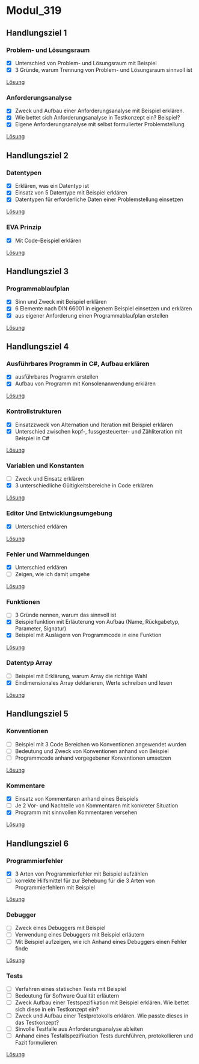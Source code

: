 # Modul_319

## Handlungsziel 1

### Problem- und Lösungsraum

- [x] Unterschied von Problem- und Lösungsraum mit Beispiel
- [x] 3 Gründe, warum Trennung von Problem- und Lösungsraum sinnvoll ist

[Lösung](./Problem_Lösungsraum)
### Anforderungsanalyse

- [x] Zweck und Aufbau einer Anforderungsanalyse mit Beispiel erklären.
- [x] Wie bettet sich Anforderungsanalyse in Testkonzept ein? Beispiel?
- [x] Eigene Anforderungsanalyse mit selbst formulierter Problemstellung

[Lösung](./Anforderungsanalyse)

## Handlungsziel 2

### Datentypen

- [x] Erklären, was ein Datentyp ist
- [x] Einsatz von 5 Datentype mit Beispiel erklären
- [x] Datentypen für erforderliche Daten einer Problemstellung einsetzen

[Lösung](./Code_1/Program.cs)

### EVA Prinzip

- [x] Mit Code-Beispiel erklären

[Lösung](./HZ2_EVA/Program.cs)

## Handlungsziel 3

### Programmablaufplan

- [x] Sinn und Zweck mit Beispiel erklären
- [x] 6 Elemente nach DIN 66001 in eigenem Beispiel einsetzen und erklären
- [x] aus eigener Anforderung einen Programmablaufplan erstellen

[Lösung](./PAP)

## Handlungsziel 4

### Ausführbares Programm in C#, Aufbau erklären

- [x] ausführbares Programm erstellen
- [x] Aufbau von Programm mit Konsolenanwendung erklären

[Lösung](./Code_1/Program.cs)

### Kontrollstrukturen

- [x] Einsatzzweck von Alternation und Iteration mit Beispiel erklären
- [x] Unterschied zwischen kopf-, fussgesteuerter- und Zähliteration mit Beispiel in C#

[Lösung](./HZ4_3)

### Variablen und Konstanten

- [ ] Zweck und Einsatz erklären
- [x] 3 unterschiedliche Gültigkeitsbereiche in Code erklären

[Lösung](./HZ4_4)

### Editor Und Entwicklungsumgebung

- [x] Unterschied erklären

[Lösung](./HZ4_5)

### Fehler und Warnmeldungen

- [x] Unterschied erklären
- [ ] Zeigen, wie ich damit umgehe

[Lösung](./HZ4_6)

### Funktionen

- [ ] 3 Gründe nennen, warum das sinnvoll ist
- [x] Beispielfunktion mit Erläuterung von Aufbau (Name, Rückgabetyp, Parameter, Signatur)
- [x] Beispiel mit Auslagern von Programmcode in eine Funktion

[Lösung](./Funk)

### Datentyp Array

- [ ] Beispiel mit Erklärung, warum Array die richtige Wahl
- [x] Eindimensionales Array deklarieren, Werte schreiben und lesen

[Lösung](./Array)

## Handlungsziel 5

### Konventionen

- [ ] Beispiel mit 3 Code Bereichen wo Konventionen angewendet wurden
- [ ] Bedeutung und Zweck von Konventionen anhand von Beispiel
- [ ] Programmcode anhand vorgegebener Konventionen umsetzen

[Lösung](./Konventionen)

### Kommentare

- [x] Einsatz von Kommentaren anhand eines Beispiels
- [ ] Je 2 Vor- und Nachteile von Kommentaren mit konkreter Situation
- [x] Programm mit sinnvollen Kommentaren versehen

[Lösung](./HZ2_EVA)

## Handlungsziel 6

### Programmierfehler

- [x] 3 Arten von Programmierfehler mit Beispiel aufzählen
- [ ] korrekte Hilfsmittel für zur Behebung für die 3 Arten von Programmierfehlern mit Beispiel

[Lösung](./Fehler)

### Debugger

- [ ] Zweck eines Debuggers mit Beispiel
- [ ] Verwendung eines Debuggers mit Beispiel erläutern
- [ ] Mit Beispiel aufzeigen, wie ich Anhand eines Debuggers einen Fehler finde

[Lösung](./Debugger)

### Tests

- [ ] Verfahren eines statischen Tests mit Beispiel
- [ ] Bedeutung für Software Qualität erläutern
- [ ] Zweck Aufbau einer Testspezifikation mit Beispiel erklären. Wie bettet sich diese in ein Testkonzept ein?
- [ ] Zweck und Aufbau einer Testprotokolls erklären. Wie passte dieses in das Testkonzept?
- [ ] Sinvolle Testfalle aus Anforderungsanalyse ableiten
- [ ] Anhand eines Tesfallspezifikation Tests durchführen, protokollieren und Fazit formulieren

[Lösung](./Tests)
